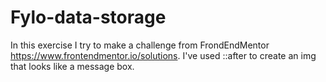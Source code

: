 # Fylo-data-storage

In this exercise I try to make a challenge from FrondEndMentor https://www.frontendmentor.io/solutions. I've used ::after to create an img that looks like a message box.
